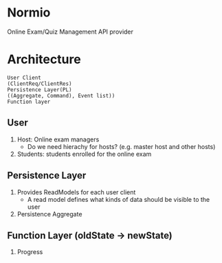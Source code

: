 # Normio

Online Exam/Quiz Management API provider

# Architecture

```
User Client
(ClientReq/ClientRes)
Persistence Layer(PL)
((Aggregate, Command), Event list))
Function layer
```

## User

1. Host: Online exam managers
    - Do we need hierachy for hosts? (e.g. master host and other hosts)
2. Students: students enrolled for the online exam


## Persistence Layer

1. Provides ReadModels for each user client
    - A read model defines what kinds of data should be visible to the user
2. Persistence Aggregate


## Function Layer (oldState -> newState)

1. Progress



